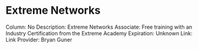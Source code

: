 # Extreme Networks

Column: No
Description: Extreme Networks Associate: Free training with an Industry Certification from the Extreme Academy
Expiration: Unknown
Link: Link
Provider: Bryan Guner
